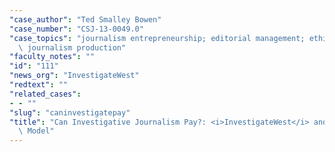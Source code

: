```yaml
---
"case_author": "Ted Smalley Bowen"
"case_number": "CSJ-13-0049.0"
"case_topics": "journalism entrepreneurship; editorial management; ethics; multimedia\
  \ journalism production"
"faculty_notes": ""
"id": "111"
"news_org": "InvestigateWest"
"redtext": ""
"related_cases":
- - ""
"slug": "caninvestigatepay"
"title": "Can Investigative Journalism Pay?: <i>InvestigateWest</i> and the Nonprofit\
  \ Model"
---
```

